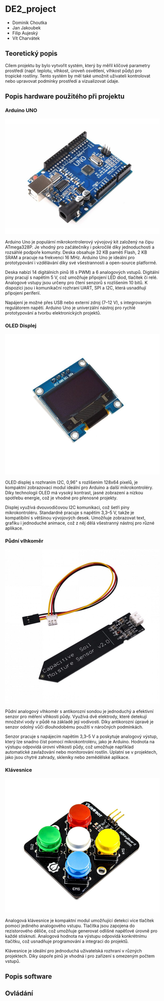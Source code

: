 # DE2_project
* Dominik Choutka
* Jan Jakoubek
* Filip Aujeský
* Vít Charvátek

## Teoretický popis
Cílem projektu by bylo vytvořit systém, který by měřil klíčové parametry prostředí (např. teplotu, vlhkost, úroveň osvětlení, vlhkost půdy) pro tropické rostliny. Tento systém by měl také umožnit uživateli kontrolovat nebo upravovat podmínky prostředí a vizualizovat údaje.


## Popis hardware použitého při projektu

### Arduino UNO


![arduino_uno](images/arduino_uno.jpg)

Arduino Uno je populární mikrokontrolerový vývojový kit založený na čipu ATmega328P. Je vhodný pro začátečníky i pokročilé díky jednoduchosti a rozsáhlé podpoře komunity. Deska obsahuje 32 KB paměti Flash, 2 KB SRAM a pracuje na frekvenci 16 MHz. Arduino Uno je ideální pro prototypování i vzdělávání díky své všestrannosti a open-source platformě.

Deska nabízí 14 digitálních pinů (6 s PWM) a 6 analogových vstupů. Digitální piny pracují s napětím 5 V, což umožňuje připojení LED diod, tlačítek či relé. Analogové vstupy jsou určeny pro čtení senzorů s rozlišením 10 bitů. K dispozici jsou i komunikační rozhraní UART, SPI a I2C, která usnadňují připojení periferií.

Napájení je možné přes USB nebo externí zdroj (7–12 V), s integrovaným regulátorem napětí. Arduino Uno je univerzální nástroj pro rychlé prototypování a tvorbu elektronických projektů.

### OLED Displej
![OLED](images/displej.png)

OLED displej s rozhraním I2C, 0,96" s rozlišením 128x64 pixelů, je kompaktní zobrazovací modul ideální pro Arduino a další mikrokontroléry. Díky technologii OLED má vysoký kontrast, jasné zobrazení a nízkou spotřebu energie, což je vhodné pro přenosné projekty.

Displej využívá dvouvodičovou I2C komunikaci, což šetří piny mikrokontroléru. Standardně pracuje s napětím 3,3–5 V, takže je kompatibilní s většinou vývojových desek. Umožňuje zobrazovat text, grafiku i jednoduché animace, což z něj dělá všestranný nástroj pro různé aplikace.

### Půdní vlhkoměr

![vlhkomer](images/pudni_vlhkomer.png)

Půdní analogový vlhkoměr s antikorozní sondou je jednoduchý a efektivní senzor pro měření vlhkosti půdy. Využívá dvě elektrody, které detekují množství vody v půdě na základě její vodivosti. Díky antikorozní úpravě je senzor odolný vůči dlouhodobému použití v náročných podmínkách.

Senzor pracuje s napájecím napětím 3,3–5 V a poskytuje analogový výstup, který lze snadno číst pomocí mikrokontroléru, jako je Arduino. Hodnota na výstupu odpovídá úrovni vlhkosti půdy, což umožňuje například automatické zavlažování nebo monitorování rostlin. Uplatní se v projektech, jako jsou chytré zahrady, skleníky nebo zemědělské aplikace.

### Klávesnice
![klavesnice](images/klavesnice.png)

Analogová klávesnice je kompaktní modul umožňující detekci více tlačítek pomocí jediného analogového vstupu. Tlačítka jsou zapojena do rezistorového děliče, což umožňuje generovat odlišné napěťové úrovně pro každé stisknutí. Analogová hodnota na výstupu odpovídá konkrétnímu tlačítku, což usnadňuje programování a integraci do projektů.

Klávesnice je ideální pro jednoduchá uživatelská rozhraní v různých projektech. Díky úspoře pinů je vhodná i pro zařízení s omezeným počtem vstupů.



## Popis software


## Ovládání
